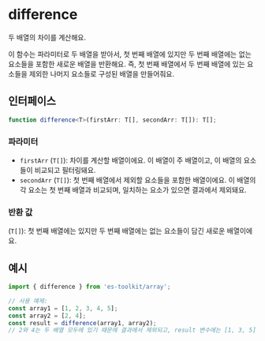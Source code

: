 # difference

두 배열의 차이를 계산해요.

이 함수는 파라미터로 두 배열을 받아서, 첫 번째 배열에 있지만 두 번째 배열에는 없는 요소들을 포함한 새로운 배열을 반환해요.
즉, 첫 번째 배열에서 두 번째 배열에 있는 요소들을 제외한 나머지 요소들로 구성된 배열을 만들어줘요.

## 인터페이스

```typescript
function difference<T>(firstArr: T[], secondArr: T[]): T[];
```

### 파라미터

- `firstArr` (`T[]`): 차이를 계산할 배열이에요. 이 배열이 주 배열이고, 이 배열의 요소들이 비교되고 필터링돼요.
- `secondArr` (`T[]`): 첫 번째 배열에서 제외할 요소들을 포함한 배열이에요. 이 배열의 각 요소는 첫 번째 배열과 비교되며, 일치하는 요소가 있으면 결과에서 제외돼요.

### 반환 값

(`T[]`): 첫 번째 배열에는 있지만 두 번째 배열에는 없는 요소들이 담긴 새로운 배열이에요.

## 예시

```typescript
import { difference } from 'es-toolkit/array';

// 사용 예제:
const array1 = [1, 2, 3, 4, 5];
const array2 = [2, 4];
const result = difference(array1, array2);
// 2와 4는 두 배열 모두에 있기 때문에 결과에서 제외되고, result 변수에는 [1, 3, 5]가 할당되어요.
```
